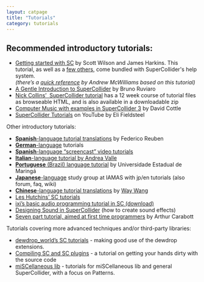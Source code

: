 ```yaml
---
layout: catpage
title: "Tutorials"
category: tutorials
---
```


## Recommended introductory tutorials:

<ul>
<li><a href="http://doc.sccode.org/Tutorials/Getting-Started/00-Getting-Started-With-SC.html">Getting started with SC</a> by Scott Wilson and James Harkins. This tutorial, as well as a <a href="http://doc.sccode.org/Browse.html#Tutorials">few others</a>, come bundled with SuperCollider's help system.</br><em>(there’s a <a href="http://jahya.net/blog/?2012-06-quickref-for-supercollider">quick reference</a> by Andrew McWilliams based on this tutorial)</em></li>
<li><a href="https://ccrma.stanford.edu/~ruviaro/texts/A_Gentle_Introduction_To_SuperCollider.pdf">A Gentle Introduction to SuperCollider</a> by Bruno Ruviaro</li>
<li><a href="http://composerprogrammer.com/teaching/supercollider/sctutorial/tutorial.html">Nick Collins’ &nbsp;SuperCollider tutorial</a> has a 12 week course of tutorial files as browseable HTML, and is also available in a downloadable zip</li>
<li><a href="http://camil.music.illinois.edu/Classes/404A3/Documents/CottleSC3.pdf">Computer Music with examples in SuperCollider 3</a> by David Cottle</li>
<li><a href="https://www.youtube.com/playlist?list=PLPYzvS8A_rTaNDweXe6PX4CXSGq4iEWYC">SuperCollider Tutorials</a> on YouTube by Eli Fieldsteel
</ul>
<p>Other introductory tutorials:</p>
<ul>
<li><strong><a href="http://www.oscilador.org/descargas/supercollider/">Spanish</a></strong><a href="http://www.oscilador.org/descargas/supercollider/">-language tutorial translations</a> by Federico Reuben</li>
<li><a href="http://gonzo.uni-weimar.de/~haru8822/supercollider/"><strong>German</strong>-language</a> tutorials</li>
<li><strong><a href="http://www.simonblackmore.net/notes/doku.php?id=supercollider_screencasts">Spanish</a></strong><a href="http://www.simonblackmore.net/notes/doku.php?id=supercollider_screencasts">-language “screencast” video tutorials</a></li>
<li><a href="http://www.cirma.unito.it/andrea/sc.html"><strong>Italian</strong>-language tutorial by Andrea Valle</a></li>
<li><a href="http://www.dmu.uem.br/lappso/manual/index.php/Tutorial_SuperCollider"><strong>Portuguese</strong> (Brazil) language tutorial</a> by Universidade Estadual de Maringá</li>
<li><a href="http://supercollider.jp/modules/bwiki/index.php?SC%20study%20group%20%40%20iamas"><strong>Japanese</strong>-language</a> study group at IAMAS with jp/en tutorials&nbsp;(also forum, faq, wiki)</li>
<li><a href="http://learn.travelchinawith.me"><strong>Chinese</strong>-language tutorial translations</a> by <a href="http://about.me/ww1way">Way Wang</a></li>
<li><a href="http://www.berkeleynoise.com/celesteh/podcast/?page_id=65">Les Hutchins’ SC tutorials</a></li>
<li><a href="http://www.ixi-audio.net/content/download/tutorials/supercollider_tutorial.tar">ixi’s basic audio programming tutorial in SC (download)</a></li>
<li><a href="http://en.wikibooks.org/wiki/Designing_Sound_in_SuperCollider">Designing Sound in SuperCollider</a> (how to create sound effects)</li>
<li><a href="https://github.com/acarabott/roundhouse-synth-design-course-2014">Seven part tutorial, aimed at first time programmers</a> by Arthur Carabott</li>
</ul>
<p>Tutorials covering more advanced techniques and/or third-party libraries:</p>
<ul>
<li><a href="http://www.dewdrop-world.net/sc3/tutorials/index.php">dewdrop_world’s SC tutorials</a> - making good use of the dewdrop extensions.</li>
<li><a href="http://plus1plus1plus.org/Resources/SC/SC3PluginTutorial.php">Compiling SC and SC plugins</a> - a tutorial on getting your hands dirty with the source code</li>
<li><a href="http://daniel-mayer.at/software_en.htm">miSCellaneous lib</a> - tutorials for miSCellaneous lib and general SuperCollider, with a focus on Patterns.</li>
</ul>
